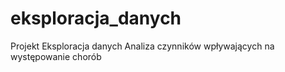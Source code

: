 # eksploracja_danych
Projekt Eksploracja danych
Analiza czynników wpływających na występowanie chorób
